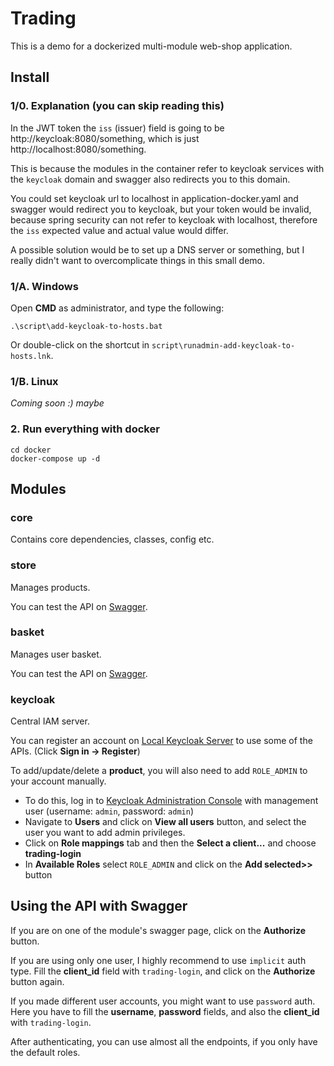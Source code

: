# Trading

This is a demo for a dockerized multi-module web-shop application.

## Install

### 1/0. Explanation (you can skip reading this)

In the JWT token the `iss` (issuer) field is going to be http://keycloak:8080/something, which is just http://localhost:8080/something. 

This is because the modules in the container refer to keycloak services with the `keycloak` domain and swagger also redirects you to this domain.

You could set keycloak url to localhost in application-docker.yaml and swagger would redirect you to keycloak, but your token would be invalid, because spring security can not refer to keycloak with localhost, therefore the `iss` expected value and actual value would differ.

A possible solution would be to set up a DNS server or something, but I really didn't want to overcomplicate things in this small demo.

### 1/A. Windows

Open **CMD** as administrator, and type the following:

```
.\script\add-keycloak-to-hosts.bat
```

Or double-click on the shortcut in `script\runadmin-add-keycloak-to-hosts.lnk`.

### 1/B. Linux

_Coming soon :) maybe_

### 2. Run everything with docker

```
cd docker
docker-compose up -d
```

## Modules

### core

Contains core dependencies, classes, config etc.

### store

Manages products.

You can test the API on [Swagger](http://localhost:8081/swagger-ui/index.html).

### basket

Manages user basket.

You can test the API on [Swagger](http://localhost:8082/swagger-ui/index.html).

### keycloak

Central IAM server.

You can register an account on [Local Keycloak Server](http://localhost:8080/auth/realms/TradingApp/account) to use some of the APIs. (Click **Sign in -> Register**)

To add/update/delete a **product**, you will also need to add `ROLE_ADMIN` to your account manually.

- To do this, log in to [Keycloak Administration Console](http://localhost:8080) with management user (username: `admin`, password: `admin`)
- Navigate  to **Users** and click on **View all users** button, and select the user you want to add admin privileges.
- Click on **Role mappings** tab and then the **Select a client...** and choose **trading-login**
- In **Available Roles** select `ROLE_ADMIN` and click on the **Add selected>>** button

## Using the API with Swagger

If you are on one of the module's swagger page, click on the **Authorize** button.

If you are using only one user, I highly recommend to use `implicit` auth type.
Fill the **client_id** field with `trading-login`, and click on the **Authorize** button again.

If you made different user accounts, you might want to use `password` auth. Here you have to fill the **username**, **password** fields, and also the **client_id** with `trading-login`.

After authenticating, you can use almost all the endpoints, if you only have the default roles.